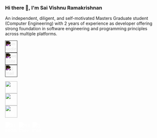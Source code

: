 ### Hi there 👋, I'm Sai Vishnu Ramakrishnan

An independent, diligent, and self-motivated Masters Graduate student (Computer Engineering) with 2 years of 
experience as developer offering strong foundation in software engineering and programming principles across 
multiple platforms.


[<img src='https://cdn.jsdelivr.net/npm/simple-icons@3.0.1/icons/linkedin.svg' alt='linkedin' height='40' style='filter: invert(100%);'>](https://www.linkedin.com/in/https://www.linkedin.com/in/saivishnur//)  
[<img src='https://cdn.jsdelivr.net/npm/simple-icons@3.0.1/icons/icloud.svg' alt='website' height='40' style='filter: invert(100%);'>](https://saivishnuramakrishnan.github.io/)  
[<img src='https://cdn.jsdelivr.net/npm/simple-icons@3.0.1/icons/gmail.svg' alt='gmail' height='40' style='filter: invert(100%);'>](saivishnuramakrishnan@gmail.com)

[<img src='https://cdn.jsdelivr.net/npm/simple-icons@3.0.1/icons/linkedin.svg' alt='linkedin' height='40' style='color: white;'>](https://www.linkedin.com/in/https://www.linkedin.com/in/saivishnur//)  
[<img src='https://cdn.jsdelivr.net/npm/simple-icons@3.0.1/icons/icloud.svg' alt='website' height='40' style='color: white;'>](https://saivishnuramakrishnan.github.io/)  
[<img src='https://cdn.jsdelivr.net/npm/simple-icons@3.0.1/icons/gmail.svg' alt='gmail' height='40' style='color: white;'>](saivishnuramakrishnan@gmail.com)

<a href="https://www.linkedin.com/in/https://www.linkedin.com/in/saivishnur//" style="text-decoration: none;">
  <img src='https://cdn.jsdelivr.net/npm/simple-icons@3.0.1/icons/linkedin.svg' alt='linkedin' height='40' style='filter: brightness(0) invert(1);'>
</a>
<a href="https://saivishnuramakrishnan.github.io/" style="text-decoration: none;">
  <img src='https://cdn.jsdelivr.net/npm/simple-icons@3.0.1/icons/icloud.svg' alt='website' height='40' style='filter: brightness(0) invert(1);'>
</a>
<a href="mailto:saivishnuramakrishnan@gmail.com" style="text-decoration: none;">
  <img src='https://cdn.jsdelivr.net/npm/simple-icons@3.0.1/icons/gmail.svg' alt='gmail' height='40' style='filter: brightness(0) invert(1);'>
</a>
